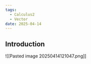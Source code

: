 ```yaml
---
tags:
  - Calculus2
  - Vector
date: 2025-04-14
---
```

## Introduction 
![[Pasted image 20250414121047.png]]

